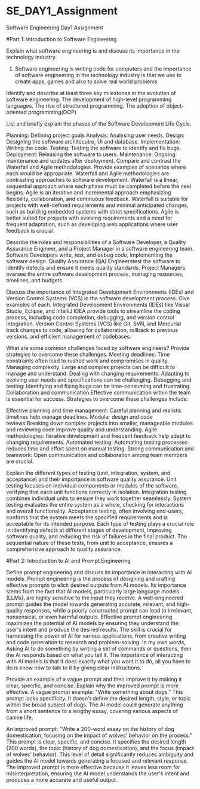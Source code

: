 # SE_DAY1_Assignment
Software Engineering Day1 Assignment

#Part 1: Introduction to Software Engineering

Explain what software engineering is and discuss its importance in the technology industry.
1. Software engineering is writing code for computers and the importance of software engineering in the technology industry is that we use to create apps, games and also to solve real world problems

Identify and describe at least three key milestones in the evolution of software engineering. The development of high-level programming languages. The rise of structured programming. The adoption of object-oriented programming(OOP)

List and briefly explain the phases of the Software Development Life Cycle.

Planning: Defining project goals
Analysis: Analysing user needs.
Design: Designing the software architecutre, UI and database.
Implementation: Writing the code.
Testing: Testing the software to identify and fix bugs.
Deployment: Releasing the software to users.
Maintenance: Ongoing maintenance and updates after deployment.
Compare and contrast the Waterfall and Agile methodologies. Provide examples of scenarios where each would be appropriate. Waterfall and Agile methodologies are contrasting approaches to software development. Waterfall is a linear, sequential approach where each phase must be completed before the next begins. Agile is an iterative and incremental approach emphasizing flexibility, collaboration, and continuous feedback. Waterfall is suitable for projects with well-defined requirements and minimal anticipated changes, such as building embedded systems with strict specifications. Agile is better suited for projects with evolving requirements and a need for frequent adaptation, such as developing web applications where user feedback is crucial.

Describe the roles and responsibilities of a Software Developer, a Quality Assurance Engineer, and a Project Manager in a software engineering team. Software Developers write, test, and debug code, implementing the software design. Quality Assurance (QA) Engineerstest the software to identify defects and ensure it meets quality standards. Project Managers oversee the entire software development process, managing resources, timelines, and budgets.

Discuss the importance of Integrated Development Environments (IDEs) and Version Control Systems (VCS) in the software development process. Give examples of each. Integrated Development Environments (IDEs) like Visual Studio, Eclipse, and IntelliJ IDEA provide tools to streamline the coding process, including code completion, debugging, and version control integration. Version Control Systems (VCS) like Git, SVN, and Mercurial track changes to code, allowing for collaboration, rollback to previous versions, and efficient management of codebases.

What are some common challenges faced by software engineers? Provide strategies to overcome these challenges. Meeting deadlines: Time constraints often lead to rushed work and compromises in quality. Managing complexity: Large and complex projects can be difficult to manage and understand. Dealing with changing requirements: Adapting to evolving user needs and specifications can be challenging. Debugging and testing: Identifying and fixing bugs can be time-consuming and frustrating. Collaboration and communication:Effective communication within the team is essential for success. Strategies to overcome these challenges include:

Effective planning and time management: Careful planning and realistic timelines help manage deadlines. Modular design and code reviews:Breaking down complex projects into smaller, manageable modules and reviewing code improve quality and understanding. Agile methodologies: Iterative development and frequent feedback help adapt to changing requirements. Automated testing: Automating testing processes reduces time and effort spent on manual testing. Strong communication and teamwork: Open communication and collaboration among team members are crucial.

Explain the different types of testing (unit, integration, system, and acceptance) and their importance in software quality assurance. Unit testing focuses on individual components or modules of the software, verifying that each unit functions correctly in isolation. Integration testing combines individual units to ensure they work together seamlessly. System testing evaluates the entire system as a whole, checking for interactions and overall functionality. Acceptance testing, often involving end-users, confirms that the system meets the specified requirements and is acceptable for its intended purpose. Each type of testing plays a crucial role in identifying defects at different stages of development, improving software quality, and reducing the risk of failures in the final product. The sequential nature of these tests, from unit to acceptance, ensures a comprehensive approach to quality assurance.

#Part 2: Introduction to AI and Prompt Engineering

Define prompt engineering and discuss its importance in interacting with AI models. Prompt engineering is the process of designing and crafting effective prompts to elicit desired outputs from AI models. Its importance stems from the fact that AI models, particularly large language models (LLMs), are highly sensitive to the input they receive. A well-engineered prompt guides the model towards generating accurate, relevant, and high-quality responses, while a poorly constructed prompt can lead to irrelevant, nonsensical, or even harmful outputs. Effective prompt engineering maximizes the potential of AI models by ensuring they understand the user's intent and produce the desired results. The skill is crucial for harnessing the power of AI for various applications, from creative writing and code generation to research and problem-solving. In my own words, Asking AI to do something by writing a set of commands or questions, then the AI responds based on what you tell it. The importance of interacting with AI models is that it does exactly what you want it to do, all you have to do is know how to talk to it by giving clear instructions.

Provide an example of a vague prompt and then improve it by making it clear, specific, and concise. Explain why the improved prompt is more effective. A vague prompt example: "Write something about dogs." This prompt lacks specificity. It doesn't define the desired length, style, or topic within the broad subject of dogs. The AI model could generate anything from a short sentence to a lengthy essay, covering various aspects of canine life.

An improved prompt: "Write a 200-word essay on the history of dog domestication, focusing on the impact of wolves' behavior on the process." This prompt is clear, specific, and concise. It specifies the desired length (200 words), the topic (history of dog domestication), and the focus (impact of wolves' behavior). This level of detail significantly reduces ambiguity and guides the AI model towards generating a focused and relevant response. The improved prompt is more effective because it leaves less room for misinterpretation, ensuring the AI model understands the user's intent and produces a more accurate and useful output.
